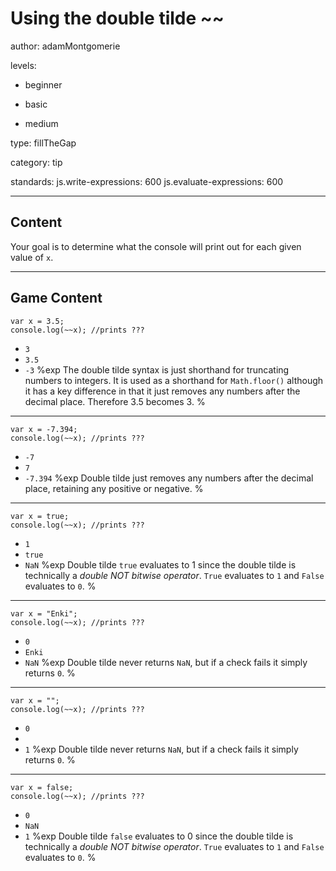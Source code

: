 # Using the double tilde ~~
author: adamMontgomerie

levels:

  - beginner

  - basic

  - medium

type: fillTheGap

category: tip

standards:
  js.write-expressions: 600
  js.evaluate-expressions: 600

---
## Content

Your goal is to determine what the console will print out for each given value of `x`.

---
## Game Content

```
var x = 3.5;
console.log(~~x); //prints ???
```
* `3`
* `3.5`
* `-3`
%exp
The double tilde syntax is just shorthand for truncating numbers to integers. It is used as a shorthand for `Math.floor()` although it has a key difference in that it just removes any numbers after the decimal place. Therefore 3.5 becomes 3.
%
---
```
var x = -7.394;
console.log(~~x); //prints ???
```
* `-7`
* `7`
* `-7.394`
%exp
Double tilde just removes any numbers after the decimal place, retaining any positive or negative.
%
---
```
var x = true;
console.log(~~x); //prints ???
```
* `1`
* `true`
* `NaN`
%exp
Double tilde `true` evaluates to 1 since the double tilde is technically a *double NOT bitwise operator*. `True` evaluates to `1` and `False` evaluates to `0`.
%
---
```
var x = "Enki";
console.log(~~x); //prints ???
```
* `0`
* `Enki`
* `NaN`
%exp
Double tilde never returns `NaN`, but if a check fails it simply returns `0`.
%
---
```
var x = "";
console.log(~~x); //prints ???
```
* `0`
* ` `
* `1`
%exp
Double tilde never returns `NaN`, but if a check fails it simply returns `0`.
%
---
```
var x = false;
console.log(~~x); //prints ???
```
* `0`
* `NaN`
* `1`
%exp
Double tilde `false` evaluates to 0 since the double tilde is technically a *double NOT bitwise operator*. `True` evaluates to `1` and `False` evaluates to `0`.
%
